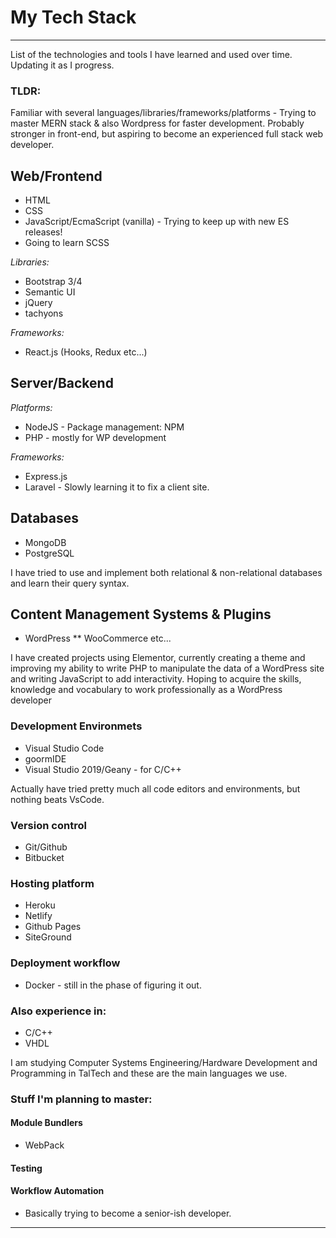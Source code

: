 # My Tech Stack
---
List of the technologies and tools I have learned and used over time. Updating it as I progress.
### TLDR: 
Familiar with several languages/libraries/frameworks/platforms - Trying to master MERN stack & also Wordpress for faster development. Probably stronger in front-end, but aspiring to become an experienced full stack web developer.

## Web/Frontend
* HTML
* CSS
* JavaScript/EcmaScript (vanilla) - Trying to keep up with new ES releases!
* Going to learn SCSS

*Libraries:*
* Bootstrap 3/4
* Semantic UI
* jQuery
* tachyons

*Frameworks:*
* React.js (Hooks, Redux etc...)

## Server/Backend
*Platforms:* 
* NodeJS - Package management: NPM
* PHP - mostly for WP development

*Frameworks:*
* Express.js
* Laravel - Slowly learning it to fix a client site.

## Databases
- MongoDB
- PostgreSQL

I have tried to use and implement both relational & non-relational databases and learn their query syntax. 

## Content Management Systems & Plugins
* WordPress
** WooCommerce etc...

I have created projects using Elementor, currently creating a theme and improving my ability to write PHP to manipulate the data of a WordPress site
and writing JavaScript to add interactivity.
Hoping to acquire the skills, knowledge and vocabulary to work professionally as a WordPress developer

### Development Environmets
* Visual Studio Code 
* goormIDE
* Visual Studio 2019/Geany - for C/C++

Actually have tried pretty much all code editors and environments, but nothing beats VsCode.

### Version control
* Git/Github 
* Bitbucket

### Hosting platform
* Heroku
* Netlify
* Github Pages
* SiteGround

### Deployment workflow
* Docker - still in the phase of figuring it out.

### Also experience in:
* C/C++ 
* VHDL

I am studying Computer Systems Engineering/Hardware Development and Programming in TalTech and these are the main languages we use. 

### Stuff I'm planning to master:
#### Module Bundlers
* WebPack
#### Testing
#### Workflow Automation

- Basically trying to become a senior-ish developer.
---
